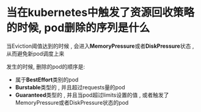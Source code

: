 # 当在kubernetes中触发了资源回收策略的时候, pod删除的序列是什么

当Eviction阈值达到的时候 , 会进入**MemoryPressure**或者**DiskPressure**状态 , 从而避免新pod调度上来

发生的时候, 删除的pod的顺序是:

- 属于**BestEffort**类别的pod
- **Burstable**类型的 , 并且超过requests量的pod
- **Guaranteed**类型的 , 并且当pod超过limits设置的值 , 或者触发了MemoryPressure或者DiskPressure状态的pod